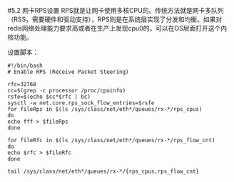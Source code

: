 #5.2	网卡RPS设置
RPS就是让网卡使用多核CPU的。传统方法就是网卡多队列（RSS，需要硬件和驱动支持），RPS则是在系统层实现了分发和均衡。如果对redis网络处理能力要求高或者在生产上发现cpu0的，可以在OS层面打开这个内核功能。
 

设置脚本：

    #!/bin/bash  
    # Enable RPS (Receive Packet Steering)  
    
    rfc=32768
    cc=$(grep -c processor /proc/cpuinfo)  
    rsfe=$(echo $cc*$rfc | bc)  
    sysctl -w net.core.rps_sock_flow_entries=$rsfe  
    for fileRps in $(ls /sys/class/net/eth*/queues/rx-*/rps_cpus)  
    do
    echo fff > $fileRps  
    done
     
    for fileRfc in $(ls /sys/class/net/eth*/queues/rx-*/rps_flow_cnt)  
    do
    echo $rfc > $fileRfc  
    done
     
    tail /sys/class/net/eth*/queues/rx-*/{rps_cpus,rps_flow_cnt}
    